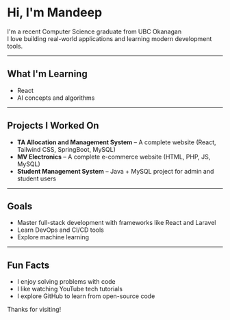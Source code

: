 #  Hi, I'm Mandeep

I'm a recent Computer Science graduate from UBC Okanagan  
I love building real-world applications and learning modern development tools.

---

##  What I'm Learning
- React
- AI concepts and algorithms

---

##  Projects I Worked On
-  **TA Allocation and Management System** – A complete website (React, Tailwind CSS, SpringBoot, MySQL)
-  **MV Electronics** – A complete e-commerce website (HTML, PHP, JS, MySQL)
- **Student Management System** – Java + MySQL project for admin and student users

---

##  Goals
- Master full-stack development with frameworks like React and Laravel
- Learn DevOps and CI/CD tools
- Explore machine learning

---

##  Fun Facts
- I enjoy solving problems with code
- I like watching YouTube tech tutorials
- I explore GitHub to learn from open-source code

Thanks for visiting! 
